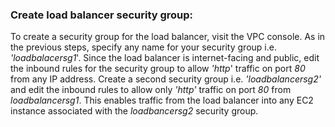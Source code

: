 ### ﻿Create load balancer security group:

To create a security group for the load balancer, visit the VPC console. As in the previous steps, specify any name for your security group i.e. *'loadbalacersg1*'. Since the load balancer is internet-facing and public, edit the inbound rules for the security group to allow *'http*' traffic on port *80* from any IP address. Create a second security group i.e. *'loadbalancersg2'* and edit the inbound rules to allow only *'http'* traffic on port *80* from *loadbalancersg1*. This enables traffic from the load balancer into any EC2 instance associated with the *loadbancersg2* security group.


